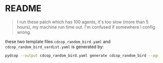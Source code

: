 # README

> I run these patch which has 100 agents, it's too slow (more than 5 hours), my machine run time out. I'm confused if somewhere i config wrong.

these two template files `cdcop_random_bird.yaml` and `cdcop_random_bird_vardist.yaml` is generated by:

```bash
pydcop --output cdcop_random_bird.yaml generate cdcop_random_bird --agent_count "100" --graph_density "0.6"
```

